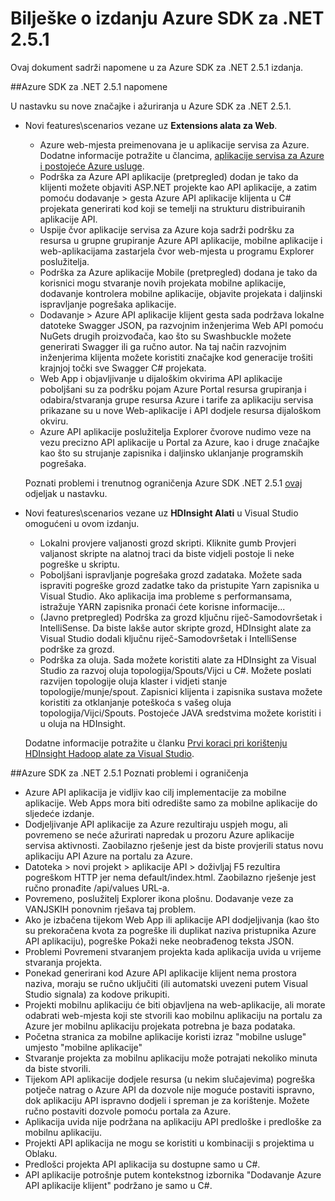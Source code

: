 <properties 
   pageTitle="Bilješke o izdanju Azure SDK za .NET 2.5.1" 
   description="Bilješke o izdanju Azure SDK za .NET 2.5.1" 
   services="app-service" 
   documentationCenter=".net,nodejs,java" 
   authors="Juliako" 
   manager="erikre" 
   editor=""/>

<tags
   ms.service="app-service"
   ms.devlang="multiple"
   ms.topic="article"
   ms.tgt_pltfrm="na"
   ms.workload="integration" 
   ms.date="10/10/2016"
   ms.author="juliako"/>


# <a name="azure-sdk-for-net-251-release-notes"></a>Bilješke o izdanju Azure SDK za .NET 2.5.1

Ovaj dokument sadrži napomene u za Azure SDK za .NET 2.5.1 izdanja. 

##<a name="azure-sdk-for-net-251-release-notes"></a>Azure SDK za .NET 2.5.1 napomene

U nastavku su nove značajke i ažuriranja u Azure SDK za .NET 2.5.1.

- Novi features\scenarios vezane uz **Extensions alata za Web**. 

    - Azure web-mjesta preimenovana je u aplikacije servisa za Azure. Dodatne informacije potražite u člancima, [aplikacije servisa za Azure i postojeće Azure usluge](app-service-changes-existing-services.md).
    - Podrška za Azure API aplikacije (pretpregled) dodan je tako da klijenti možete objaviti ASP.NET projekte kao API aplikacije, a zatim pomoću dodavanje > gesta Azure API aplikacije klijenta u C# projekata generirati kod koji se temelji na strukturu distribuiranih aplikacije API. 
    - Uspije čvor aplikacije servisa za Azure koja sadrži podršku za resursa u grupne grupiranje Azure API aplikacije, mobilne aplikacije i web-aplikacijama zastarjela čvor web-mjesta u programu Explorer poslužitelja.
    - Podrška za Azure aplikacije Mobile (pretpregled) dodana je tako da korisnici mogu stvaranje novih projekata mobilne aplikacije, dodavanje kontrolera mobilne aplikacije, objavite projekata i daljinski ispravljanje pogrešaka aplikacije.
    - Dodavanje > Azure API aplikacije klijent gesta sada podržava lokalne datoteke Swagger JSON, pa razvojnim inženjerima Web API pomoću NuGets drugih proizvođača, kao što su Swashbuckle možete generirati Swagger ili ga ručno autor. Na taj način razvojnim inženjerima klijenta možete koristiti značajke kod generacije trošiti krajnjoj točki sve Swagger C# projekata. 
    - Web App i objavljivanje u dijaloškim okvirima API aplikacije poboljšani su za podršku pojam Azure Portal resursa grupiranja i odabira/stvaranja grupe resursa Azure i tarife za aplikaciju servisa prikazane su u nove Web-aplikacije i API dodjele resursa dijaloškom okviru. 
    - Azure API aplikacije poslužitelja Explorer čvorove nudimo veze na vezu precizno API aplikacije u Portal za Azure, kao i druge značajke kao što su strujanje zapisnika i daljinsko uklanjanje programskih pogrešaka.

    Poznati problemi i trenutnog ograničenja Azure SDK .NET 2.5.1 [ovaj](app-service-release-notes.md#known_issues_2_5_1) odjeljak u nastavku.


- Novi features\scenarios vezane uz **HDInsight Alati** u Visual Studio omogućeni u ovom izdanju. 
    - Lokalni provjere valjanosti grozd skripti. Kliknite gumb Provjeri valjanost skripte na alatnoj traci da biste vidjeli postoje li neke pogreške u skriptu. 
    - Poboljšani ispravljanje pogrešaka grozd zadataka. Možete sada ispraviti pogreške grozd zadatke tako da pristupite Yarn zapisnika u Visual Studio. Ako aplikacija ima probleme s performansama, istražuje YARN zapisnika pronaći ćete korisne informacije...
    - (Javno pretpregled) Podrška za grozd ključnu riječ-Samodovršetak i IntelliSense. Da biste lakše autor skripte grozd, HDInsight alate za Visual Studio dodali ključnu riječ-Samodovršetak i IntelliSense podrške za grozd.
    - Podrška za oluja. Sada možete koristiti alate za HDInsight za Visual Studio za razvoj oluja topologija/Spouts/Vijci u C#. Možete poslati razvijen topologije oluja klaster i vidjeti stanje topologije/munje/spout. Zapisnici klijenta i zapisnika sustava možete koristiti za otklanjanje poteškoća s vašeg oluja topologija/Vijci/Spouts. Postojeće JAVA sredstvima možete koristiti i u oluja na HDInsight.
    
    Dodatne informacije potražite u članku [Prvi koraci pri korištenju HDInsight Hadoop alate za Visual Studio](hdinsight-hadoop-visual-studio-tools-get-started.md).



##<a id="known_issues_2_5_1"></a>Azure SDK za .NET 2.5.1 Poznati problemi i ograničenja

- Azure API aplikacija je vidljiv kao cilj implementacije za mobilne aplikacije. Web Apps mora biti odredište samo za mobilne aplikacije do sljedeće izdanje. 
- Dodjeljivanje API aplikacije za Azure rezultiraju uspjeh mogu, ali povremeno se neće ažurirati napredak u prozoru Azure aplikacije servisa aktivnosti. Zaobilazno rješenje jest da biste provjerili status novu aplikaciju API Azure na portalu za Azure. 
- Datoteka > novi projekt > aplikacije API > doživljaj F5 rezultira pogreškom HTTP jer nema default/index.html. Zaobilazno rješenje jest ručno pronađite /api/values URL-a. 
- Povremeno, poslužitelj Explorer ikona plošnu. Dodavanje veze za VANJSKIH ponovnim rješava taj problem. 
- Ako je izbačena tijekom Web App ili aplikacije API dodjeljivanja (kao što su prekoračena kvota za pogreške ili duplikat naziva pristupnika Azure API aplikaciju), pogreške Pokaži neke neobrađenog teksta JSON. 
- Problemi Povremeni stvaranjem projekta kada aplikacija uvida u vrijeme stvaranja projekta.
- Ponekad generirani kod Azure API aplikacije klijent nema prostora naziva, moraju se ručno uključiti (ili automatski uvezeni putem Visual Studio signala) za kodove prikupiti. 
- Projekti mobilnu aplikaciju će biti objavljena na web-aplikacije, ali morate odabrati web-mjesta koji ste stvorili kao mobilnu aplikaciju na portalu za Azure jer mobilnu aplikaciju projekata potrebna je baza podataka. 
- Početna stranica za mobilne aplikacije koristi izraz "mobilne usluge" umjesto "mobilne aplikacije" 
- Stvaranje projekta za mobilnu aplikaciju može potrajati nekoliko minuta da biste stvorili. 
- Tijekom API aplikacije dodjele resursa (u nekim slučajevima) pogreška potječe natrag o Azure API da dozvole nije moguće postaviti ispravno, dok aplikaciju API ispravno dodjeli i spreman je za korištenje. Možete ručno postaviti dozvole pomoću portala za Azure.
- Aplikacija uvida nije podržana na aplikaciju API predloške i predloške za mobilnu aplikaciju.
- Projekti API aplikacija ne mogu se koristiti u kombinaciji s projektima u Oblaku.
- Predlošci projekta API aplikacija su dostupne samo u C#.
- API aplikacije potrošnje putem kontekstnog izbornika "Dodavanje Azure API aplikacije klijent" podržano je samo u C#.

 
